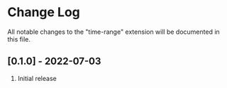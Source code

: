 # Change Log

All notable changes to the "time-range" extension will be documented in this file.

## [0.1.0] - 2022-07-03

1. Initial release
